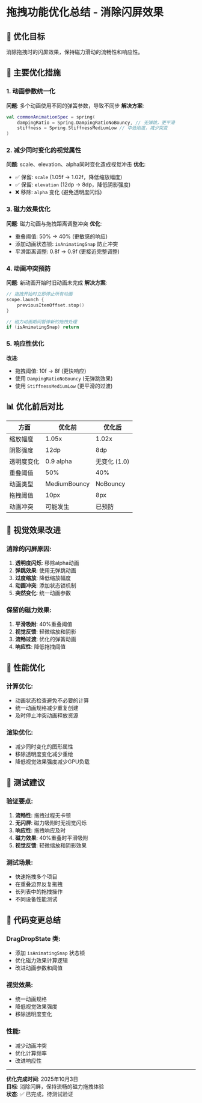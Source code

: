 # 拖拽功能优化总结 - 消除闪屏效果

## 🎯 优化目标
消除拖拽时的闪屏效果，保持磁力滑动的流畅性和响应性。

## 🔧 主要优化措施

### 1. 动画参数统一化
**问题**: 多个动画使用不同的弹簧参数，导致不同步
**解决方案**:
```kotlin
val commonAnimationSpec = spring(
    dampingRatio = Spring.DampingRatioNoBouncy, // 无弹跳，更平滑
    stiffness = Spring.StiffnessMediumLow // 中低刚度，减少突变
)
```

### 2. 减少同时变化的视觉属性
**问题**: scale、elevation、alpha同时变化造成视觉冲击
**优化**:
- ✅ 保留: `scale` (1.05f → 1.02f，降低缩放幅度)
- ✅ 保留: `elevation` (12dp → 8dp，降低阴影强度)
- ❌ 移除: `alpha` 变化 (避免透明度闪烁)

### 3. 磁力效果优化
**问题**: 磁力动画与拖拽距离调整冲突
**优化**:
- 重叠阈值: 50% → 40% (更敏感的响应)
- 添加动画状态锁: `isAnimatingSnap` 防止冲突
- 平滑距离调整: 0.8f → 0.9f (更接近完整调整)

### 4. 动画冲突预防
**问题**: 新动画开始时旧动画未完成
**解决方案**:
```kotlin
// 拖拽开始时立即停止所有动画
scope.launch {
    previousItemOffset.stop()
}

// 磁力动画期间暂停新的拖拽处理
if (isAnimatingSnap) return
```

### 5. 响应性优化
**改进**:
- 拖拽阈值: 10f → 8f (更快响应)
- 使用 `DampingRatioNoBouncy` (无弹跳效果)
- 使用 `StiffnessMediumLow` (更平滑的过渡)

## 📊 优化前后对比

| 方面 | 优化前 | 优化后 |
|------|--------|--------|
| 缩放幅度 | 1.05x | 1.02x |
| 阴影强度 | 12dp | 8dp |
| 透明度变化 | 0.9 alpha | 无变化 (1.0) |
| 重叠阈值 | 50% | 40% |
| 动画类型 | MediumBouncy | NoBouncy |
| 拖拽阈值 | 10px | 8px |
| 动画冲突 | 可能发生 | 已预防 |

## 🎨 视觉效果改进

### 消除的闪屏原因:
1. **透明度闪烁**: 移除alpha动画
2. **弹跳效果**: 使用无弹跳动画
3. **过度缩放**: 降低缩放幅度
4. **动画冲突**: 添加状态锁机制
5. **突然变化**: 统一动画参数

### 保留的磁力效果:
1. **平滑吸附**: 40%重叠阈值
2. **视觉反馈**: 轻微缩放和阴影
3. **流畅过渡**: 优化的弹簧动画
4. **响应性**: 降低拖拽阈值

## 🚀 性能优化

### 计算优化:
- 动画状态检查避免不必要的计算
- 统一动画规格减少重复创建
- 及时停止冲突动画释放资源

### 渲染优化:
- 减少同时变化的图形属性
- 移除透明度变化减少重绘
- 降低视觉效果强度减少GPU负载

## 🧪 测试建议

### 验证要点:
1. **流畅性**: 拖拽过程无卡顿
2. **无闪屏**: 磁力吸附时无视觉闪烁
3. **响应性**: 拖拽响应及时
4. **磁力效果**: 40%重叠时平滑吸附
5. **视觉反馈**: 轻微缩放和阴影效果

### 测试场景:
- 快速拖拽多个项目
- 在重叠边界反复拖拽
- 长列表中的拖拽操作
- 不同设备性能测试

## 📝 代码变更总结

### DragDropState 类:
- 添加 `isAnimatingSnap` 状态锁
- 优化磁力效果计算逻辑
- 改进动画参数和阈值

### 视觉效果:
- 统一动画规格
- 降低视觉效果强度
- 移除透明度变化

### 性能:
- 减少动画冲突
- 优化计算频率
- 改进响应性

---
**优化完成时间**: 2025年10月3日  
**目标**: 消除闪屏，保持流畅的磁力拖拽体验  
**状态**: ✅ 已完成，待测试验证